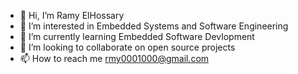 - 👋 Hi, I’m Ramy ElHossary
- 👀 I’m interested in Embedded Systems and Software Engineering
- 🌱 I’m currently learning Embedded Software Devlopment
- 💞️ I’m looking to collaborate on open source projects
- 📫 How to reach me rmy0001000@gmail.com

<!---
RamyElhossary/RamyElhossary is a ✨ special ✨ repository because its `README.md` (this file) appears on your GitHub profile.
You can click the Preview link to take a look at your changes.
--->

